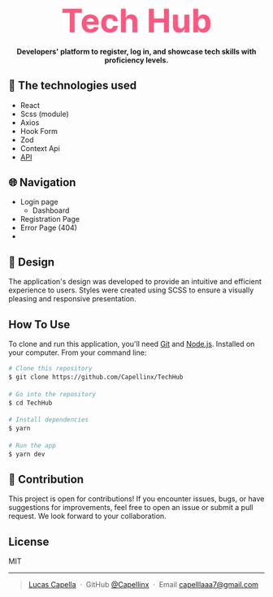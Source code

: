 
<h1 align="center">
  <br>
 <img src="./src/assets/Logo.svg">
</h1>

<h4 align="center">Developers' platform to register, log in, and showcase tech skills with proficiency levels.</h4>



## 🚀 The technologies used 
- React
- Scss (module)
- Axios
- Hook Form
- Zod
- Context Api
- [API](https://github.com/Kenzie-Academy-Brasil-Developers/kenziehub-api)

## 🌐 Navigation
- Login page
  - Dashboard
- Registration Page
- Error Page (404)
- 
## 🎨 Design
The application's design was developed to provide an intuitive and efficient experience to users. Styles were created using SCSS to ensure a visually pleasing and responsive presentation.

## How To Use

To clone and run this application, you'll need [Git](https://git-scm.com) and [Node.js](https://nodejs.org/en/download/). Installed on your computer. From your command line:

```bash
# Clone this repository
$ git clone https://github.com/Capellinx/TechHub

# Go into the repository
$ cd TechHub

# Install dependencies
$ yarn

# Run the app
$ yarn dev
```

## 🤝 Contribution
This project is open for contributions! If you encounter issues, bugs, or have suggestions for improvements, feel free to open an issue or submit a pull request. We look forward to your collaboration.

## License

MIT

---

> [Lucas Capella](https://www.linkedin.com/in/lucas-capella-608012202/) &nbsp;&middot;&nbsp;
> GitHub [@Capellinx](https://github.com/Capellinx) &nbsp;&middot;&nbsp;
> Email [capelllaaa7@gmail.com]()
